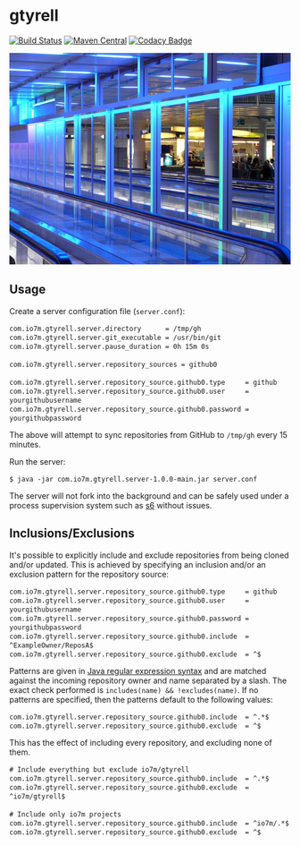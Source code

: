gtyrell
===

[![Build Status](https://travis-ci.org/io7m/gtyrell.png)](https://travis-ci.org/io7m/gtyrell)
[![Maven Central](https://maven-badges.herokuapp.com/maven-central/com.io7m.gtyrell/io7m-gtyrell/badge.png)](https://maven-badges.herokuapp.com/maven-central/com.io7m.gtyrell/io7m-gtyrell)
[![Codacy Badge](https://api.codacy.com/project/badge/Grade/1a59ea6bf43c4f5896a3b0195037be64)](https://www.codacy.com/app/github_79/gtyrell?utm_source=github.com&amp;utm_medium=referral&amp;utm_content=io7m/gtyrell&amp;utm_campaign=Badge_Grade)

![gtyrell](./src/site/resources/gtyrell.jpg?raw=true)

## Usage

Create a server configuration file (`server.conf`):

```
com.io7m.gtyrell.server.directory      = /tmp/gh
com.io7m.gtyrell.server.git_executable = /usr/bin/git
com.io7m.gtyrell.server.pause_duration = 0h 15m 0s

com.io7m.gtyrell.server.repository_sources = github0

com.io7m.gtyrell.server.repository_source.github0.type     = github
com.io7m.gtyrell.server.repository_source.github0.user     = yourgithubusername
com.io7m.gtyrell.server.repository_source.github0.password = yourgithubpassword
```

The above will attempt to sync repositories from GitHub to `/tmp/gh`
every 15 minutes.

Run the server:

```
$ java -jar com.io7m.gtyrell.server-1.0.0-main.jar server.conf
```

The server will not fork into the background and can be safely used under
a process supervision system such as [s6](http://www.skarnet.org/software/s6/)
without issues.

## Inclusions/Exclusions

It's possible to explicitly include and exclude repositories from being
cloned and/or updated. This is achieved by specifying an inclusion
and/or an exclusion pattern for the repository source:

```
com.io7m.gtyrell.server.repository_source.github0.type     = github
com.io7m.gtyrell.server.repository_source.github0.user     = yourgithubusername
com.io7m.gtyrell.server.repository_source.github0.password = yourgithubpassword
com.io7m.gtyrell.server.repository_source.github0.include  = ^ExampleOwner/ReposA$
com.io7m.gtyrell.server.repository_source.github0.exclude  = ^$
```

Patterns are given in [Java regular expression syntax](https://docs.oracle.com/javase/9/docs/api/java/util/regex/Pattern.html)
and are matched against the incoming repository owner and name separated by a slash.
The exact check performed is `includes(name) && !excludes(name)`.
If no patterns are specified, then the patterns default to the following values:

```
com.io7m.gtyrell.server.repository_source.github0.include  = ^.*$
com.io7m.gtyrell.server.repository_source.github0.exclude  = ^$
```

This has the effect of including every repository, and excluding none of them.

```
# Include everything but exclude io7m/gtyrell
com.io7m.gtyrell.server.repository_source.github0.include  = ^.*$
com.io7m.gtyrell.server.repository_source.github0.exclude  = ^io7m/gtyrell$

# Include only io7m projects
com.io7m.gtyrell.server.repository_source.github0.include  = ^io7m/.*$
com.io7m.gtyrell.server.repository_source.github0.exclude  = ^$
```

